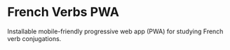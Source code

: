 # French Verbs PWA

Installable mobile-friendly progressive web app (PWA) for studying French verb conjugations.
